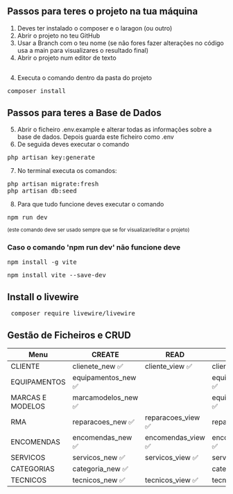 ## Passos para teres o projeto na tua máquina
1. Deves ter instalado o composer e o laragon (ou outro)
1. Abrir o projeto no teu GitHub
2. Usar a Branch com o teu nome (se não fores fazer alterações no código usa a main para visualizares o resultado final)
3. Abrir o projeto num editor de texto

##
4. Executa o comando dentro da pasta do projeto
 <pre>composer install</pre>

## Passos para teres a Base de Dados
5. Abrir o ficheiro .env.example e alterar todas as informações sobre a base de dados. Depois guarda este ficheiro como .env
6. De seguida deves executar o comando 
  <pre>php artisan key:generate</pre>
7. No terminal executa os comandos:
 <pre>php artisan migrate:fresh
php artisan db:seed </pre>
8. Para que tudo funcione deves executar o comando 
 <pre>npm run dev </pre> 
 <small>(este comando deve ser usado sempre que se for visualizar/editar o projeto)</small>

### Caso o comando 'npm run dev' não funcione deve
<pre>npm install -g vite</pre>
<pre>npm install vite --save-dev</pre>

## Install o livewire
<pre> composer require livewire/livewire </pre>

## Gestão de Ficheiros e CRUD

| Menu              | CREATE                   | READ                      | UPDATE                | DELETE | 
| ---               | ---                      | ---                       | ---                   |---     |
| CLIENTE           | clienete_new ✅         | cliente_view ✅           | cliente_edit ✅       |       |
| EQUIPAMENTOS      | equipamentos_new ✅     |                            | equipamentos_edit ✅ |         |
| MARCAS E MODELOS  | marcamodelos_new ✅     |                            | equipamentos_edit ✅ |         |
| RMA               | reparacoes_new ✅       | reparacoes_view ✅        | reparacoes_edit       |         |
| ENCOMENDAS        | encomendas_new ✅       | encomendas_view ✅        | encomendas_edit ✅    |         |
| SERVICOS          | servicos_new ✅         | servicos_view ✅          | servicos_edit ✅      | ✅      |
| CATEGORIAS        | categoria_new ✅        |                            | categoria_edit ✅    | ✅      |
| TECNICOS          | tecnicos_new ✅         | tecnicos_view ✅          | tecnicos_edit ✅      | ✅      |
